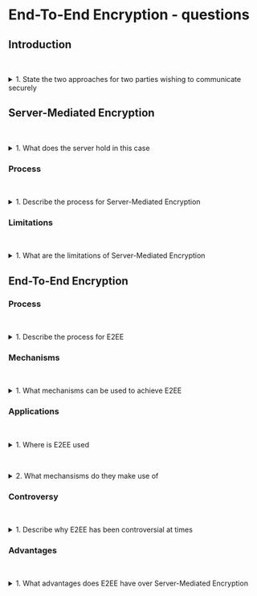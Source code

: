 # End-To-End Encryption - questions

## Introduction

&nbsp;
<details>
<summary>
1. State the two approaches for two parties wishing to communicate securely
</summary>

* Server-Mediated Encryption
* End-To-End Encryption
</details>


## Server-Mediated Encryption

&nbsp;
<details>
<summary>
1. What does the server hold in this case
</summary>

The server used to appropriately distribute the communications (e.g. an application server) can have a symmetric key for Alice and Bob.

</details>

### Process

&nbsp;
<details>
<summary>
1. Describe the process for Server-Mediated Encryption
</summary>

1. The server holds symmetric keys for both Alice and Bob.
1. Alice encrypts her message using her symmetric key and sends it to the server.
1. The server decrypts Alice’s message and re-encrypts it using Bob’s symmetric key before forwarding it to Bob.

</details>

### Limitations

&nbsp;
<details>
<summary>
1. What are the limitations of Server-Mediated Encryption
</summary>

In this approach the communication is secured over insecure channels but has limitations: 

* the server is able to decrypt the communication. This is problematic for a number of reasons. Clearly individuals may wish to retain privacy in their communications, even from the service they are using. 
* Additionally, should the server be compromised all communications will also be compromised.

</details>

## End-To-End Encryption

### Process

&nbsp;
<details>
<summary>
1. Describe the process for E2EE
</summary>

1. The server does not hold the decryption key for either Alice or Bob.
1. Alice encrypts her message, and the server passes it to Bob without decrypting it.
1. Bob decrypts the message using his private key.

</details>

### Mechanisms

&nbsp;
<details>
<summary>
1. What mechanisms can be used to achieve E2EE
</summary>

End-To-End encryption can be achieved through different mechanisms:
* Using symmetric keys with a key-sharing algorithm, such as Diffie-Hellman.
* Using public key crptography (asymmetric)
 
</details>

### Applications

&nbsp;
<details>
<summary>
1. Where is E2EE used 
</summary>

E2EE is used in popular messaging apps such as Signal and WhatsApp.
 
</details>

&nbsp;
<details>
<summary>
2. What mechansisms do they make use of
</summary>

* Elliptic Curve Cyrptography (ECC)
* Triple Diffie Hellman
* Public key cryptography 
* Symmetric cryptography.
 
</details>

### Controversy

&nbsp;
<details>
<summary>
1. Describe why E2EE has been controversial at times
</summary>

* E2EE has been controversial, particularly around governments wishing to have access to all communication should they believe there to be an issue of national security. 
* This has led to debates over the balance between privacy and security.
 
</details>

### Advantages 

&nbsp;
<details>
<summary>
1. What advantages does E2EE have over Server-Mediated Encryption
</summary>

* **Privacy:** Communication remains private, even from the service provider.
* **Security:** Even if the server is compromised, communications cannot be decrypted without the user's private keys.
 
</details>